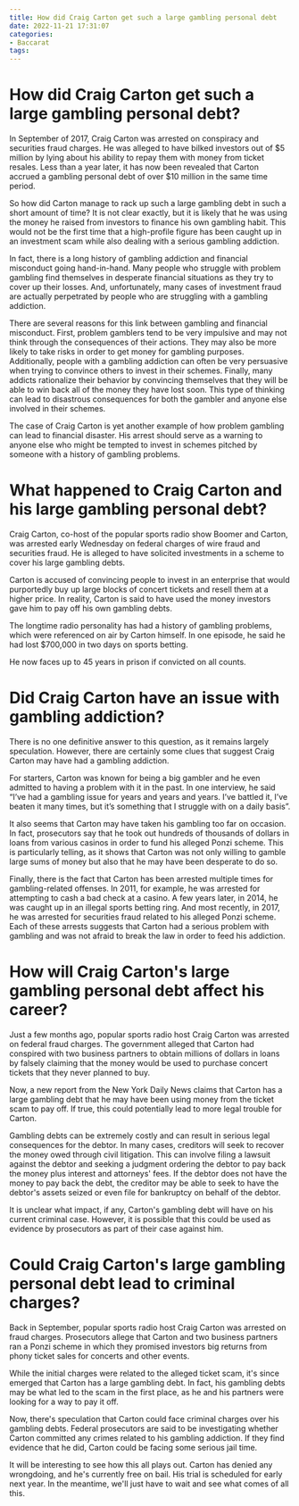 ```yaml
---
title: How did Craig Carton get such a large gambling personal debt
date: 2022-11-21 17:31:07
categories:
- Baccarat
tags:
---
```



#  How did Craig Carton get such a large gambling personal debt?

In September of 2017, Craig Carton was arrested on conspiracy and securities fraud charges. He was alleged to have bilked investors out of $5 million by lying about his ability to repay them with money from ticket resales. Less than a year later, it has now been revealed that Carton accrued a gambling personal debt of over $10 million in the same time period.

So how did Carton manage to rack up such a large gambling debt in such a short amount of time? It is not clear exactly, but it is likely that he was using the money he raised from investors to finance his own gambling habit. This would not be the first time that a high-profile figure has been caught up in an investment scam while also dealing with a serious gambling addiction.

In fact, there is a long history of gambling addiction and financial misconduct going hand-in-hand. Many people who struggle with problem gambling find themselves in desperate financial situations as they try to cover up their losses. And, unfortunately, many cases of investment fraud are actually perpetrated by people who are struggling with a gambling addiction.

There are several reasons for this link between gambling and financial misconduct. First, problem gamblers tend to be very impulsive and may not think through the consequences of their actions. They may also be more likely to take risks in order to get money for gambling purposes. Additionally, people with a gambling addiction can often be very persuasive when trying to convince others to invest in their schemes. Finally, many addicts rationalize their behavior by convincing themselves that they will be able to win back all of the money they have lost soon. This type of thinking can lead to disastrous consequences for both the gambler and anyone else involved in their schemes.

The case of Craig Carton is yet another example of how problem gambling can lead to financial disaster. His arrest should serve as a warning to anyone else who might be tempted to invest in schemes pitched by someone with a history of gambling problems.

#  What happened to Craig Carton and his large gambling personal debt?

Craig Carton, co-host of the popular sports radio show Boomer and Carton, was arrested early Wednesday on federal charges of wire fraud and securities fraud. He is alleged to have solicited investments in a scheme to cover his large gambling debts.

Carton is accused of convincing people to invest in an enterprise that would purportedly buy up large blocks of concert tickets and resell them at a higher price. In reality, Carton is said to have used the money investors gave him to pay off his own gambling debts.

The longtime radio personality has had a history of gambling problems, which were referenced on air by Carton himself. In one episode, he said he had lost $700,000 in two days on sports betting.

He now faces up to 45 years in prison if convicted on all counts.

#  Did Craig Carton have an issue with gambling addiction?

There is no one definitive answer to this question, as it remains largely speculation. However, there are certainly some clues that suggest Craig Carton may have had a gambling addiction.

For starters, Carton was known for being a big gambler and he even admitted to having a problem with it in the past. In one interview, he said “I’ve had a gambling issue for years and years and years. I’ve battled it, I’ve beaten it many times, but it’s something that I struggle with on a daily basis”.

It also seems that Carton may have taken his gambling too far on occasion. In fact, prosecutors say that he took out hundreds of thousands of dollars in loans from various casinos in order to fund his alleged Ponzi scheme. This is particularly telling, as it shows that Carton was not only willing to gamble large sums of money but also that he may have been desperate to do so.

Finally, there is the fact that Carton has been arrested multiple times for gambling-related offenses. In 2011, for example, he was arrested for attempting to cash a bad check at a casino. A few years later, in 2014, he was caught up in an illegal sports betting ring. And most recently, in 2017, he was arrested for securities fraud related to his alleged Ponzi scheme. Each of these arrests suggests that Carton had a serious problem with gambling and was not afraid to break the law in order to feed his addiction.

#  How will Craig Carton's large gambling personal debt affect his career?

Just a few months ago, popular sports radio host Craig Carton was arrested on federal fraud charges. The government alleged that Carton had conspired with two business partners to obtain millions of dollars in loans by falsely claiming that the money would be used to purchase concert tickets that they never planned to buy. 

Now, a new report from the New York Daily News claims that Carton has a large gambling debt that he may have been using money from the ticket scam to pay off. If true, this could potentially lead to more legal trouble for Carton.

Gambling debts can be extremely costly and can result in serious legal consequences for the debtor. In many cases, creditors will seek to recover the money owed through civil litigation. This can involve filing a lawsuit against the debtor and seeking a judgment ordering the debtor to pay back the money plus interest and attorneys' fees. If the debtor does not have the money to pay back the debt, the creditor may be able to seek to have the debtor's assets seized or even file for bankruptcy on behalf of the debtor. 

It is unclear what impact, if any, Carton's gambling debt will have on his current criminal case. However, it is possible that this could be used as evidence by prosecutors as part of their case against him.

#  Could Craig Carton's large gambling personal debt lead to criminal charges?

Back in September, popular sports radio host Craig Carton was arrested on fraud charges. Prosecutors allege that Carton and two business partners ran a Ponzi scheme in which they promised investors big returns from phony ticket sales for concerts and other events. 

While the initial charges were related to the alleged ticket scam, it's since emerged that Carton has a large gambling debt. In fact, his gambling debts may be what led to the scam in the first place, as he and his partners were looking for a way to pay it off. 

Now, there's speculation that Carton could face criminal charges over his gambling debts. Federal prosecutors are said to be investigating whether Carton committed any crimes related to his gambling addiction. If they find evidence that he did, Carton could be facing some serious jail time. 

It will be interesting to see how this all plays out. Carton has denied any wrongdoing, and he's currently free on bail. His trial is scheduled for early next year. In the meantime, we'll just have to wait and see what comes of all this.